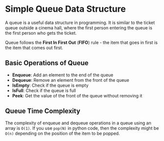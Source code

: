 # Simple Queue Data Structure 

A queue is a useful data structure in programming. It is similar to the ticket queue outside a cinema hall, where the first person entering the queue is the first person who gets the ticket.

Queue follows the **First In First Out** (**FIFO**) rule - the item that goes in first is the item that comes out first.

## Basic Operations of Queue

- **Enqueue**: Add an element to the end of the queue
- **Dequeue**: Remove an element from the front of the queue
- **IsEmpty**: Check if the queue is empty
- **IsFull**: Check if the queue is full 
- **Peek**: Get the value of the front of the queue without removing it



## Queue Time Complexity
The complexity of enqueue and dequeue operations in a queue using an array is `O(1)`. If you use `pop(N)` in python code, then the complexity might be `O(n)` depending on the position of the item to be popped.


